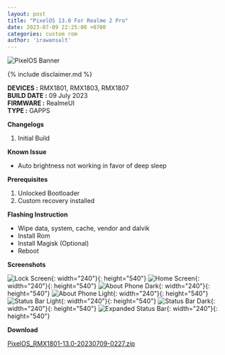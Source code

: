 ```yaml
---
layout: post
title: "PixelOS 13.0 For Realme 2 Pro"
date: 2023-07-09 22:25:00 +0700
categories: custom rom
author: 'irawansalt'
---
```

![PixelOS Banner](/assets/images/banner/pixelos.png)

{% include disclaimer.md %}

**DEVICES :** RMX1801, RMX1803, RMX1807<br>
**BUILD DATE :** 09 July 2023<br>
**FIRMWARE :** RealmeUI<br>
**TYPE :** GAPPS

**Changelogs**
<ol>
    <li>Initial Build</li>
</ol>

**Known Issue**
<ul>
    <li>Auto brightness not working in favor of deep sleep</li>
</ul>

**Prerequisites**
<ol>
    <li>Unlocked Bootloader</li>
    <li>Custom recovery installed</li>
</ol>

**Flashing Instruction**
<ul>
    <li>Wipe data, system, cache, vendor and dalvik</li>
    <li>Install Rom</li>
    <li>Install Magisk (Optional)</li>
    <li>Reboot</li>
</ul>

**Screenshots**

![Lock Screen](/assets/images/screenshots/2023/July/09/pixelos_rmx1801_1.png){: width="240"}{: height="540"}
![Home Screen](/assets/images/screenshots/2023/July/09/pixelos_rmx1801_2.png){: width="240"}{: height="540"}
![About Phone Dark](/assets/images/screenshots/2023/July/09/pixelos_rmx1801_3.png){: width="240"}{: height="540"}
![About Phone Light](/assets/images/screenshots/2023/July/09/pixelos_rmx1801_4.png){: width="240"}{: height="540"}
![Status Bar Light](/assets/images/screenshots/2023/July/09/pixelos_rmx1801_5.png){: width="240"}{: height="540"}
![Status Bar Dark](/assets/images/screenshots/2023/July/09/pixelos_rmx1801_6.png){: width="240"}{: height="540"}
![Expanded Status Bar](/assets/images/screenshots/2023/July/09/pixelos_rmx1801_7.png){: width="240"}{: height="540"}


**Download**

[PixelOS_RMX1801-13.0-20230709-0227.zip](https://github.com/Irawans-Android-Lab/device_realme_RMX1801/releases/download/PixelOS-13.0-JUL23/PixelOS_RMX1801-13.0-20230709-0227.zip)
